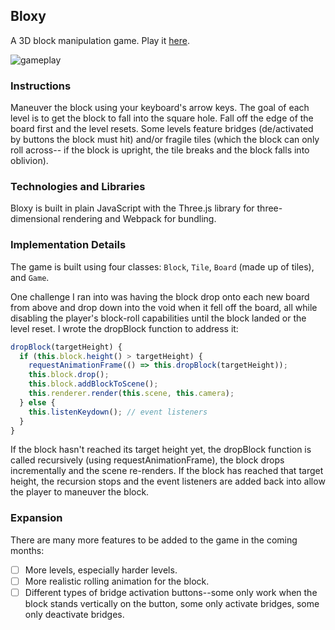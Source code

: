 ## Bloxy

A 3D block manipulation game.
Play it [here](https://terryoshea.github.io/bloxy/).

![gameplay](assets/bloxy_gameplay.gif)

### Instructions
Maneuver the block using your keyboard's arrow keys. The goal of each level is
to get the block to fall into the square hole. Fall off the edge of the board
first and the level resets. Some levels feature bridges (de/activated by buttons
the block must hit) and/or fragile tiles (which the block can only roll across--
if the block is upright, the tile breaks and the block falls into oblivion).

### Technologies and Libraries
Bloxy is built in plain JavaScript with the Three.js library for three-dimensional
rendering and Webpack for bundling.

### Implementation Details
The game is built using four classes: `Block`, `Tile`, `Board` (made up of tiles),
and `Game`.

One challenge I ran into was having the block drop onto each new board from above
and drop down into the void when it fell off the board, all while disabling the
player's block-roll capabilities until the block landed or the level reset. I
wrote the dropBlock function to address it:

```javascript
dropBlock(targetHeight) {
  if (this.block.height() > targetHeight) {
    requestAnimationFrame(() => this.dropBlock(targetHeight));
    this.block.drop();
    this.block.addBlockToScene();
    this.renderer.render(this.scene, this.camera);
  } else {
    this.listenKeydown(); // event listeners
  }
}
```

If the block hasn't reached its target height yet, the dropBlock function is called
recursively (using requestAnimationFrame), the block drops incrementally and the
scene re-renders. If the block has reached that target height, the recursion stops
and the event listeners are added back into allow the player to maneuver the block.

### Expansion
There are many more features to be added to the game in the coming months:
 - [ ] More levels, especially harder levels.
 - [ ] More realistic rolling animation for the block.
 - [ ] Different types of bridge activation buttons--some only work when the block
 stands vertically on the button, some only activate bridges, some only deactivate
 bridges.
